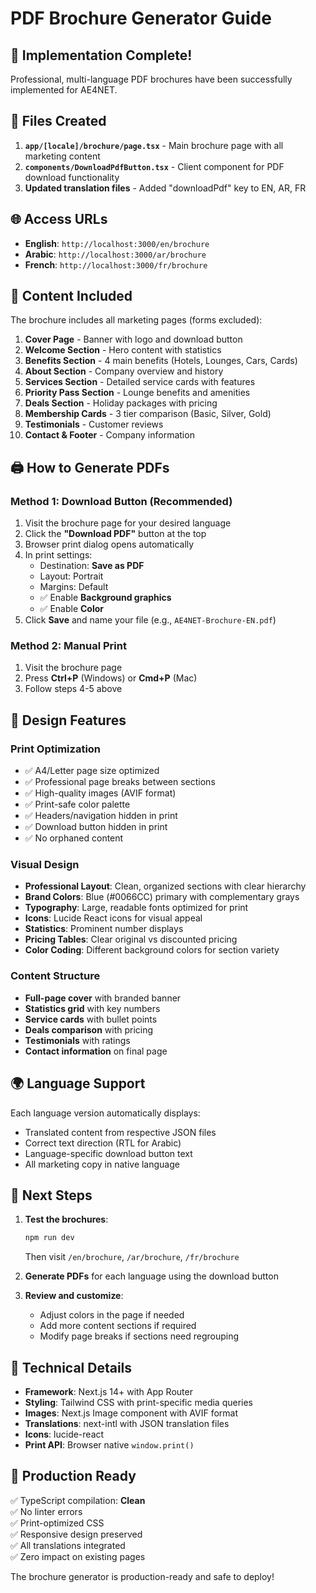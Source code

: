 # PDF Brochure Generator Guide

## 🎉 Implementation Complete!

Professional, multi-language PDF brochures have been successfully implemented for AE4NET.

## 📁 Files Created

1. **`app/[locale]/brochure/page.tsx`** - Main brochure page with all marketing content
2. **`components/DownloadPdfButton.tsx`** - Client component for PDF download functionality
3. **Updated translation files** - Added "downloadPdf" key to EN, AR, FR

## 🌐 Access URLs

- **English**: `http://localhost:3000/en/brochure`
- **Arabic**: `http://localhost:3000/ar/brochure`
- **French**: `http://localhost:3000/fr/brochure`

## 📄 Content Included

The brochure includes all marketing pages (forms excluded):

1. **Cover Page** - Banner with logo and download button
2. **Welcome Section** - Hero content with statistics
3. **Benefits Section** - 4 main benefits (Hotels, Lounges, Cars, Cards)
4. **About Section** - Company overview and history
5. **Services Section** - Detailed service cards with features
6. **Priority Pass Section** - Lounge benefits and amenities
7. **Deals Section** - Holiday packages with pricing
8. **Membership Cards** - 3 tier comparison (Basic, Silver, Gold)
9. **Testimonials** - Customer reviews
10. **Contact & Footer** - Company information

## 🖨️ How to Generate PDFs

### Method 1: Download Button (Recommended)
1. Visit the brochure page for your desired language
2. Click the **"Download PDF"** button at the top
3. Browser print dialog opens automatically
4. In print settings:
   - Destination: **Save as PDF**
   - Layout: Portrait
   - Margins: Default
   - ✅ Enable **Background graphics**
   - ✅ Enable **Color**
5. Click **Save** and name your file (e.g., `AE4NET-Brochure-EN.pdf`)

### Method 2: Manual Print
1. Visit the brochure page
2. Press **Ctrl+P** (Windows) or **Cmd+P** (Mac)
3. Follow steps 4-5 above

## 🎨 Design Features

### Print Optimization
- ✅ A4/Letter page size optimized
- ✅ Professional page breaks between sections
- ✅ High-quality images (AVIF format)
- ✅ Print-safe color palette
- ✅ Headers/navigation hidden in print
- ✅ Download button hidden in print
- ✅ No orphaned content

### Visual Design
- **Professional Layout**: Clean, organized sections with clear hierarchy
- **Brand Colors**: Blue (#0066CC) primary with complementary grays
- **Typography**: Large, readable fonts optimized for print
- **Icons**: Lucide React icons for visual appeal
- **Statistics**: Prominent number displays
- **Pricing Tables**: Clear original vs discounted pricing
- **Color Coding**: Different background colors for section variety

### Content Structure
- **Full-page cover** with branded banner
- **Statistics grid** with key numbers
- **Service cards** with bullet points
- **Deals comparison** with pricing
- **Testimonials** with ratings
- **Contact information** on final page

## 🌍 Language Support

Each language version automatically displays:
- Translated content from respective JSON files
- Correct text direction (RTL for Arabic)
- Language-specific download button text
- All marketing copy in native language

## 🚀 Next Steps

1. **Test the brochures**:
   ```bash
   npm run dev
   ```
   Then visit `/en/brochure`, `/ar/brochure`, `/fr/brochure`

2. **Generate PDFs** for each language using the download button

3. **Review and customize**:
   - Adjust colors in the page if needed
   - Add more content sections if required
   - Modify page breaks if sections need regrouping

## 📝 Technical Details

- **Framework**: Next.js 14+ with App Router
- **Styling**: Tailwind CSS with print-specific media queries
- **Images**: Next.js Image component with AVIF format
- **Translations**: next-intl with JSON translation files
- **Icons**: lucide-react
- **Print API**: Browser native `window.print()`

## 🎯 Production Ready

✅ TypeScript compilation: **Clean**  
✅ No linter errors  
✅ Print-optimized CSS  
✅ Responsive design preserved  
✅ All translations integrated  
✅ Zero impact on existing pages  

The brochure generator is production-ready and safe to deploy!

